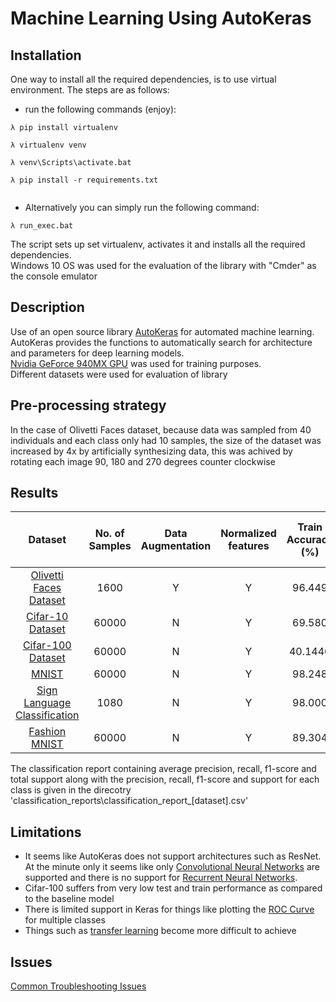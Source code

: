 # Machine Learning Using AutoKeras

## Installation

One way to install all the required dependencies, is to use virtual environment. The steps are as follows: <br>
* run the following commands (enjoy):

<pre><code>&#955; pip install virtualenv <br />
&#955; virtualenv venv<br />
&#955; venv\Scripts\activate.bat <br />
&#955; pip install -r requirements.txt<br />
</code></pre>

* Alternatively you can simply run the following command:
<pre><code>&#955; run_exec.bat </code></pre>

The script sets up set virtualenv, activates it and installs all the required dependencies. <br>
Windows 10 OS was used for the evaluation of the library with "Cmder" as the console emulator <br>

## Description
Use of an open source library [AutoKeras](https://autokeras.com/) for automated machine learning.
AutoKeras provides the functions to automatically search for architecture
and parameters for deep learning models. <br> [Nvidia GeForce 940MX GPU](https://www.geforce.com/hardware/notebook-gpus/geforce-940mx) was used for training purposes. <br>
Different datasets were used for evaluation of library

## Pre-processing strategy
In the case of Olivetti Faces dataset, because data was sampled from 40 individuals and each class only had 10 samples, the size of the dataset was increased by 4x by artificially synthesizing data, this was achived by rotating each image 90, 180 and 270 degrees counter clockwise <br>

## Results

| Dataset | No. of Samples | Data Augmentation | Normalized features | Train Accuracy (%) | Test Accuracy (%) | Average Precision (%) | Average Recall (%) | Average F1 Score (%) | Total Support | Epochs | Time Taken (s) | Batch Size |
| :-: | :-: | :-: | :-: | :-: | :-: | :-:| :-: | :-: | :-: | :-: | :-: | :-: |
| [Olivetti Faces Dataset](http://scikit-learn.org/stable/datasets/olivetti_faces.html) | 1600 | Y | Y | 96.449 | 97.500 | 97 | 98 | 97 | 320 | 53 | 110.767 | 128 |
| [Cifar-10 Dataset](https://en.wikipedia.org/wiki/CIFAR-10) | 60000 | N | Y | 69.580 | 68.870 | 68 | 69 | 68 | 10000 | 66 | 1876.29 | 128 |
| [Cifar-100 Dataset](https://www.cs.toronto.edu/~kriz/cifar.html) | 60000 | N | Y | 40.1440 | 39.66 | 39 | 41 | 40 | 10000 | 54 | 1370.663991 | 128
| [MNIST](https://en.wikipedia.org/wiki/MNIST_database) | 60000 | N | Y | 98.248 | 98.180 | 98 | 98 | 98 | 10000 | 41 | 98.350 | 128 |
| [Sign Language Classification](https://github.com/aa18514/machine_learning/tree/master/sign%20language%20classification) | 1080 | N | Y | 98.000 | 95.000 |  95 | 95 | 95 | 120 | 69 | 132.53 | 128 |
| [Fashion MNIST](https://arxiv.org/abs/1708.07747) | 60000 | N | Y | 89.304 | 88.550 | 88 | 89 | 89 | 10000 | 57 | 1398 | 128

The classification report containing average precision, recall, f1-score and total support along with the precision, recall, f1-score and support for each class is given in the direcotry 'classification_reports\\classification_report_[dataset].csv' <br>

## Limitations
* It seems like AutoKeras does not support architectures such as ResNet. At the minute only it seems like only [Convolutional Neural Networks](https://en.wikipedia.org/wiki/Convolutional_neural_network) are supported and there is no support for [Recurrent Neural Networks](https://en.wikipedia.org/wiki/Recurrent_neural_network).
* Cifar-100 suffers from very low test and train performance as compared to the baseline model
* There is limited support in Keras for things like plotting the [ROC Curve](https://en.wikipedia.org/wiki/Receiver_operating_characteristic) for multiple classes
* Things such as [transfer learning](https://en.wikipedia.org/wiki/Transfer_learning) become more difficult to achieve

## Issues
[Common Troubleshooting Issues](docs/troubleshooting_issues.md)
